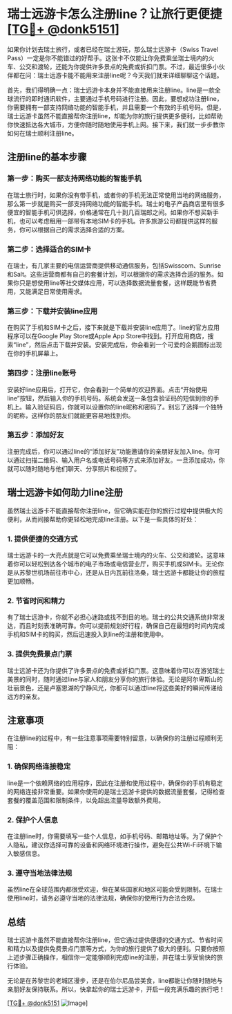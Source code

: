 # 瑞士远游卡怎么注册line？让旅行更便捷[[TG💪+ @donk5151](https://t.me/s/donk5151)]

如果你计划去瑞士旅行，或者已经在瑞士游玩，那么瑞士远游卡（Swiss Travel Pass）一定是你不能错过的好帮手。这张卡不仅能让你免费乘坐瑞士境内的火车、公交和渡轮，还能为你提供许多景点的免费或折扣门票。不过，最近很多小伙伴都在问：瑞士远游卡能不能用来注册line呢？今天我们就来详细聊聊这个话题。

首先，我们得明确一点：瑞士远游卡本身并不能直接用来注册line。line是一款全球流行的即时通讯软件，主要通过手机号码进行注册。因此，要想成功注册line，你需要拥有一部支持网络功能的智能手机，并且需要一个有效的手机号码。但是，瑞士远游卡虽然不能直接帮你注册line，却能为你的旅行提供更多便利，比如帮助你快速抵达各大城市，方便你随时随地使用手机上网。接下来，我们就一步步教你如何在瑞士顺利注册line。

## 注册line的基本步骤

### 第一步：购买一部支持网络功能的智能手机

在瑞士旅行时，如果你没有带手机，或者你的手机无法正常使用当地的网络服务，那么第一步就是购买一部支持网络功能的智能手机。瑞士的电子产品商店里有很多便宜的智能手机可供选择，价格通常在几十到几百瑞郎之间。如果你不想买新手机，也可以考虑租用一部带有本地SIM卡的手机。许多旅游公司都提供这样的服务，你可以根据自己的需求选择合适的方案。

### 第二步：选择适合的SIM卡

在瑞士，有几家主要的电信运营商提供移动通信服务，包括Swisscom、Sunrise和Salt。这些运营商都有自己的套餐计划，可以根据你的需求选择合适的服务。如果你只是想使用line等社交媒体应用，可以选择数据流量套餐，这样既能节省费用，又能满足日常使用需求。

### 第三步：下载并安装line应用

在购买了手机和SIM卡之后，接下来就是下载并安装line应用了。line的官方应用程序可以在Google Play Store或Apple App Store中找到。打开应用商店，搜索“line”，然后点击下载并安装。安装完成后，你会看到一个可爱的企鹅图标出现在你的手机屏幕上。

### 第四步：注册line账号

安装好line应用后，打开它，你会看到一个简单的欢迎界面。点击“开始使用line”按钮，然后输入你的手机号码。系统会发送一条包含验证码的短信到你的手机上。输入验证码后，你就可以设置你的line昵称和密码了。别忘了选择一个独特的昵称，这样你的朋友们就能更容易地找到你。

### 第五步：添加好友

注册完成后，你可以通过line的“添加好友”功能邀请你的亲朋好友加入line。你可以通过扫描二维码、输入用户名或电话号码等方式来添加好友。一旦添加成功，你就可以随时随地与他们聊天、分享照片和视频了。

## 瑞士远游卡如何助力line注册

虽然瑞士远游卡不能直接帮你注册line，但它确实能在你的旅行过程中提供极大的便利，从而间接帮助你更轻松地完成line注册。以下是一些具体的好处：

### 1. 提供便捷的交通方式

瑞士远游卡的一大亮点就是它可以免费乘坐瑞士境内的火车、公交和渡轮。这意味着你可以轻松到达各个城市的电子市场或电信营业厅，购买手机或SIM卡。无论你是从苏黎世机场前往市中心，还是从日内瓦前往洛桑，瑞士远游卡都能让你的旅程更加顺畅。

### 2. 节省时间和精力

有了瑞士远游卡，你就不必担心迷路或找不到目的地。瑞士的公共交通系统非常发达，而且时刻表准确可靠。你可以提前规划好行程，确保自己在最短的时间内完成手机和SIM卡的购买，然后迅速投入到line的注册和使用中。

### 3. 提供免费景点门票

瑞士远游卡还为你提供了许多景点的免费或折扣门票。这意味着你可以在游览瑞士美景的同时，随时通过line与家人和朋友分享你的旅行体验。无论是阿尔卑斯山的壮丽景色，还是卢塞恩湖的宁静风光，你都可以通过line将这些美好的瞬间传递给远方的亲友。

## 注意事项

在注册line的过程中，有一些注意事项需要特别留意，以确保你的注册过程顺利无阻：

### 1. 确保网络连接稳定

line是一个依赖网络的应用程序，因此在注册和使用过程中，确保你的手机有稳定的网络连接非常重要。如果你使用的是瑞士远游卡提供的数据流量套餐，记得检查套餐的覆盖范围和限制条件，以免超出流量导致额外费用。

### 2. 保护个人信息

在注册line时，你需要填写一些个人信息，如手机号码、邮箱地址等。为了保护个人隐私，建议你选择可靠的设备和网络环境进行操作，避免在公共Wi-Fi环境下输入敏感信息。

### 3. 遵守当地法律法规

虽然line在全球范围内都很受欢迎，但在某些国家和地区可能会受到限制。在瑞士使用line时，请务必遵守当地的法律法规，确保你的使用行为合法合规。

## 总结

瑞士远游卡虽然不能直接帮你注册line，但它通过提供便捷的交通方式、节省时间和精力以及提供免费景点门票等方式，为你的旅行提供了极大的便利。只要你按照上述步骤正确操作，相信你一定能够顺利完成line的注册，并在瑞士享受愉快的旅行体验。

无论是在苏黎世的老城区漫步，还是在伯尔尼品尝美食，line都能让你随时随地与亲朋好友保持联系。所以，快拿起你的瑞士远游卡，开启一段充满乐趣的旅行吧！

[[TG💪+ @donk5151](https://t.me/s/donk5151) ![Image](https://i.postimg.cc/rwNCRYN7/Snipaste-2025-04-30-17-27-05.png)]
